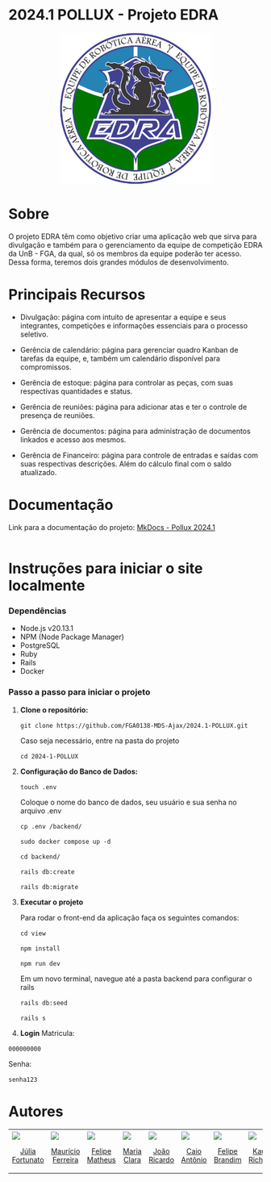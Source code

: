 # 2024.1 POLLUX - Projeto EDRA

<p align="center">
  <img src="./view/public/edraV.svg" height='300px' style={{ display: 'block', margin: 'auto', marginTop: '100px' }} />
</p>


# Sobre

O projeto EDRA têm como objetivo criar uma aplicação web que sirva para divulgação e também para o gerenciamento da equipe de competição EDRA da UnB - FGA, da qual, só os membros da equipe poderão ter acesso. Dessa forma, teremos dois grandes módulos de desenvolvimento.

# Principais Recursos 
- Divulgação: página com intuito de apresentar a equipe e seus integrantes, competições e informações essenciais para o processo seletivo.

- Gerência de calendário: página para gerenciar quadro Kanban de tarefas da equipe, e, também um calendário disponível para compromissos.

- Gerência de estoque: página para controlar as peças, com suas respectivas quantidades e status.

- Gerência de reuniões: página para adicionar atas e ter o controle de presença de reuniões.

- Gerência de documentos: página para administração de documentos linkados e acesso aos mesmos.

- Gerência de Financeiro: página para controle de entradas e saídas com suas respectivas descrições. Além do cálculo final com o saldo atualizado.
  
# Documentação
Link para a documentação do projeto: [MkDocs - Pollux 2024.1](https://fga0138-mds-ajax.github.io/2024.1-POLLUX/) <br><br>

# Instruções para iniciar o site localmente

### Dependências

- Node.js v20.13.1
- NPM (Node Package Manager)
- PostgreSQL
- Ruby
- Rails
- Docker

### Passo a passo para iniciar o projeto

1.  **Clone o repositório:**

    ```
    git clone https://github.com/FGA0138-MDS-Ajax/2024.1-POLLUX.git
    ``` 
    Caso seja necessário, entre na pasta do projeto
    ```
    cd 2024-1-POLLUX
    ```

2.  **Configuração do Banco de Dados:**
    ```
    touch .env
    ```
    Coloque o nome do banco de dados, seu usuário e sua senha no arquivo .env
    ```
    cp .env /backend/
    ```
    ```
    sudo docker compose up -d
    ```
    ```
    cd backend/
    ```
    ```
    rails db:create
    ```
    ```
    rails db:migrate
    ```
    
      
3.  **Executar  o projeto**

    Para rodar o front-end da aplicação faça os seguintes comandos:

    ```
    cd view
    ```
    ```
    npm install
    ```
    ```
    npm run dev
    ```

    Em um novo terminal, navegue até a pasta backend para configurar o rails
    ```
    rails db:seed
    ```
    ```
    rails s
    ```
4.  **Login**
   Matricula:
   ```
   000000000
   ```
   Senha:
   ```
   senha123
   ```
    

# Autores

 <table>
    <tr>
      <td valign="top">
        <a href="https://github.com/julia-fortunato">
          <img align="center" src="https://github.com/julia-fortunato.png" height="100" />
          <p align="center"> Júlia Fortunato </p>
        </a>
      </td>
      <td valign="top">
        <a href="https://github.com/Mauriciofearauj">
          <img align="center" src="https://github.com/Mauriciofearauj.png" height="100" />
          <p align="center"> Maurício Ferreira </p>
        </a>
      </td>
      <td valign="top">
        <a href="https://github.com/femathrl">
          <img align="center" src="https://github.com/femathrl.png" height="100" />
          <p align="center"> Felipe Matheus </p>
        </a>
      </td>
      <td valign="top">
        <a href="https://github.com/Oleari19">
          <img align="center" src="https://github.com/Oleari19.png" height="100" />
          <p align="center"> Maria Clara </p>
        </a>
      </td>
      <td valign="top">
        <a href="https://github.com/jazzer0">
          <img align="center" src="https://github.com/jazzer0.png" height="100" />
          <p align="center"> João Ricardo </p>
        </a>
      </td>
      <td valign="top">
        <a href="https://github.com/Caio-Antonio">
          <img align="center" src="https://github.com/Caio-Antonio.png" height="100" />
          <p align="center"> Caio Antônio </p>
        </a>
      </td>
      <td valign="top">
        <a href="https://github.com/Felipe-Brandim">
          <img align="center" src="https://github.com/Felipe-Brandim.png" height="100" />
          <p align="center"> Felipe Brandim </p>
        </a>
      </td>
        <td valign="top">
        <a href="https://github.com/rich4rd1">
          <img align="center" src="https://github.com/rich4rd1.png" height="100" />
          <p align="center"> Kauã Richard </p>
        </a>
      </td>  
    </tr>
  </table>
</section>
